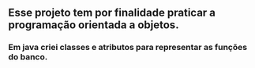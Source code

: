 ## Esse projeto tem por finalidade praticar a programação orientada a objetos.
### Em java criei classes e atributos para representar as funções do banco.

